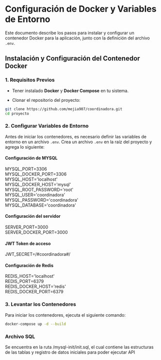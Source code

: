 # Configuración de Docker y Variables de Entorno

Este documento describe los pasos para instalar y configurar un contenedor Docker para la aplicación, junto con la definición del archivo `.env`.

## Instalación y Configuración del Contenedor Docker

### 1. Requisitos Previos
- Tener instalado **Docker** y **Docker Compose** en tu sistema.

- Clonar el repositorio del proyecto:
```sh
git clone https://github.com/mejia907/coordinadora.git
cd proyecto
```

### 2. Configurar Variables de Entorno
Antes de iniciar los contenedores, es necesario definir las variables de entorno en un archivo `.env`. Crea un archivo `.env` en la raíz del proyecto y agrega lo siguiente:

#### Configuración de MYSQL
MYSQL_PORT=3306<br>
MYSQL_DOCKER_PORT=3306<br>
MYSQL_HOST='localhost'<br>
MYSQL_DOCKER_HOST='mysql'<br>
MYSQL_ROOT_PASSWORD='root'<br>
MYSQL_USER='coordinadora'<br>
MYSQL_PASSWORD='coordinadora'<br>
MYSQL_DATABASE='coordinadora'<br>

#### Configuración del servidor
SERVER_PORT=3000<br>
SERVER_DOCKER_PORT=3000<br>

#### JWT Token de acceso
JWT_SECRET=/#coordinadora#/

#### Configuración de Redis
REDIS_HOST='localhost'<br>
REDIS_PORT=6379<br>
REDIS_DOCKER_HOST='redis'<br>
REDIS_DOCKER_PORT=6379<br>

### 3. Levantar los Contenedores
Para iniciar los contenedores, ejecuta el siguiente comando:

```sh
docker-compose up -d --build
```

### Archivo SQL
Se encuentra en la ruta /mysql-init/init.sql, el cual contiene las estructuras de las tablas y registro de datos iniciales para poder ejecutar API